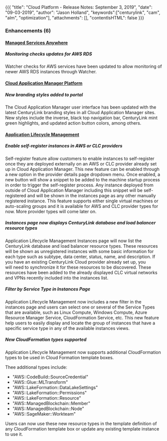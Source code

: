 {{{
"title": "Cloud Platform - Release Notes: September 3, 2019",
"date": "09-03-2019",
"author": "Jason Holland",
"keywords":["centurylink", "cam", "alm", "optimization"],
"attachments": [],
"contentIsHTML": false
}}}

### Enhancements (6)

#### [Managed Services Anywhere](https://www.ctl.io/managed-services-anywhere/)

##### Monitoring checks updates for AWS RDS

Watcher checks for AWS services have been updated to allow monitoring of newer AWS RDS instances through Watcher.

#### [Cloud Application Manager Platform](https://www.ctl.io/cloud-application-manager/)

##### New branding styles added to portal

The Cloud Application Manager user interface has been updated with the latest CenturyLink branding styles in all Cloud Application Manager sites. New styles include the inverse, black top navigation bar, CenturyLink mint green highlights, and updated action button colors, among others.

#### [Application Lifecycle Management](https://www.ctl.io/cloud-application-manager/application-lifecycle-management/)

##### Enable self-register instances in AWS or CLC providers

Self-register feature allow customers to enable instances to self-register once they are deployed externally on an AWS or CLC provider already set up in Cloud Application Manager. This new feature can be enabled through a new option in the provider details page dropdown menu. Once enabled, a new button will show a snippet to be added to the machine startup process in order to trigger the self-register process. Any instance deployed from outside of Cloud Application Manager including this snippet will be self-registered and will be shown in the instances page as any other manually registered instance. This feature supports either single virtual machines or auto-scaling groups and it is available for AWS and CLC provider types for now. More provider types will come later on.

##### Instances page now displays CenturyLink database and load balancer resource types

Application Lifecycle Management Instances page will now list the CenturyLink database and load balancer resource types. These resources will be shown as unregistered instances with some basic information for each type such as subtype, data center, status, name, and description. If you have an existing CenturyLink Cloud provider already set up, you will need to synchronize it for these resources to be discovered. These resources have been added to the already displayed CLC virtual networks and VPNs recently included into the instances list.

##### Filter by Service Type in Instances Page

Application Lifecycle Management now includes a new filter in the instances page and users can select one or several of the Service Types that are available, such as Linux Compute, Windows Compute, Azure Resource Manager Service, CloudFormation Service, etc. This new feature help users to easily display and locate the group of instances that have a specific service type in any of the available instances views.

##### New CloudFormation types supported

Application Lifecycle Management now supports additional CloudFormation types to be used in Cloud Formation template boxes. 

Thee additional types include: 
*	"AWS::CodeBuild::SourceCredential"
*	"AWS::Glue::MLTransform"
*	"AWS::LakeFormation::DataLakeSettings"
*	"AWS::LakeFormation::Permissions"
*	"AWS::LakeFormation::Resource"
*	"AWS::ManagedBlockchain::Member"
*	"AWS::ManagedBlockchain::Node"
*	"AWS::SageMaker::Workteam"

Users can now use these new resource types in the template definition of any CloudFormation template box or update any existing template instance to use it.

